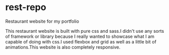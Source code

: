 # rest-repo
Restaurant website for my portfolio

This restaurant website is built with pure css and sass.I didn't use any sorts of framework or library because I really wanted to showcase what I am capable of doing with css.I used
flexbox and grid as well as a little bit of animations.This website is also completely responsive.
